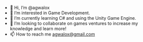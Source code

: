 - 👋 Hi, I’m @agwalox
- 👀 I’m interested in Game Development.
- 🌱 I’m currently learning C# and using the Unity Game Engine.
- 💞️ I’m looking to collaborate on games ventures to increase my knowledge and learn more!
- 📫 How to reach me agwalox@gmail.com

<!---
agwalox/agwalox is a ✨ special ✨ repository because its `README.md` (this file) appears on your GitHub profile.
You can click the Preview link to take a look at your changes.
--->
